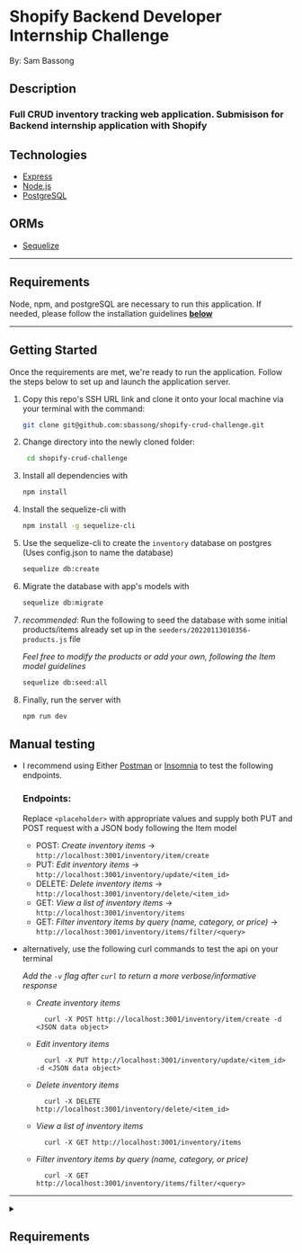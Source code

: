 # **Shopify Backend Developer Internship Challenge**
By: Sam Bassong

## **Description**
### Full CRUD inventory tracking web application. Submisison for Backend internship application with Shopify

## **Technologies**
*  [Express](https://expressjs.com/) 
*  [Node.js](https://nodejs.org/en/)
*  [PostgreSQL](https://www.postgresql.org/)

## **ORMs**
*  [Sequelize](https://axios-http.com/)

***

## **Requirements**
Node, npm, and postgreSQL are necessary to run this application. If needed, please follow the installation guidelines **[below](##**Requirements**)**

***

## **Getting Started**
 Once the requirements are met, we're ready to run the application. Follow the steps below to set up and launch the application server.

1. Copy this repo's SSH URL link and clone it onto your local machine via your terminal with the command:
    ```sh 
    git clone git@github.com:sbassong/shopify-crud-challenge.git
    ```
1.  Change directory into the newly cloned folder:
    ```sh 
     cd shopify-crud-challenge
    ```
1.  Install all dependencies with 
    ```sh 
    npm install
    ```
1.  Install the sequelize-cli with 
    ```sh 
    npm install -g sequelize-cli
    ```
1.  Use the sequelize-cli to create the `inventory` database on postgres (Uses config.json to name the database)
    ```sh 
    sequelize db:create
    ```
1.  Migrate the database with app's models with 
    ```sh 
    sequelize db:migrate
    ```
1.  *recommended*: Run the following to seed the database with some initial products/items already set up in the `seeders/20220113010356-products.js` file

    *Feel free to modify the products or add your own, following the Item model guidelines*

    ```sh 
    sequelize db:seed:all
    ```
1.  Finally, run the server with
    ```sh 
    npm run dev 
    ```

## **Manual testing**
* I recommend using Either [Postman](https://www.postman.com/downloads/) or [Insomnia](https://insomnia.rest/download) to test the following endpoints.

    ### Endpoints:
    Replace `<placeholder>` with appropriate values and supply both PUT and POST request with a JSON body following the Item model

    * POST: *Create inventory items* -> `http://localhost:3001/inventory/item/create`
    * PUT: *Edit inventory items* -> `http://localhost:3001/inventory/update/<item_id>`
    * DELETE: *Delete inventory items* -> `http://localhost:3001/inventory/delete/<item_id>`
    * GET: *View a list of inventory items* -> `http://localhost:3001/inventory/items`
    * GET: *Filter inventory items by query (name, category, or price)* -> `http://localhost:3001/inventory/items/filter/<query>`

* alternatively, use the following curl commands to test the api on your terminal

    *Add the `-v` flag after `curl` to return a more verbose/informative response*

    * *Create inventory items*

            curl -X POST http://localhost:3001/inventory/item/create -d <JSON data object>

    * *Edit inventory items*
    
            curl -X PUT http://localhost:3001/inventory/update/<item_id> -d <JSON data object>

    * *Delete inventory items*

            curl -X DELETE http://localhost:3001/inventory/delete/<item_id>

    * *View a list of inventory items*
    
            curl -X GET http://localhost:3001/inventory/items 

    * *Filter inventory items by query (name, category, or price)*
    
            curl -X GET http://localhost:3001/inventory/items/filter/<query>

***

<details>
<summary><h2><strong>Requirements</strong></h2></summary >
Node, npm, and postgreSQL are necessary to run this application. please follow the installation guidelines below:

* ### ***Node + npm***
    * *Recommended*: Go to the Node Version Manager ([NVM](https://github.com/nvm-sh/nvm)) github and follow the instructions to install both both Node and npm
    * *Alternatively*: Go to [Node.js](https://nodejs.org/en/) and use the installer appropriate for your system to install node and npm

        *Verify that both node and npm have been installed by running the following in your CLI*

            node -v
            npm -v

* ### ***PostgreSQL***
    * Head to the official [PostgreSQL](https://www.postgresql.org/download/) documentation, choose your operating system family and follow your preferred installation route
    * My preferred installation method for Linux/MacOS:

        1. install homebrew by running this command on your CLI

                /bin/bash -c "$(curl -fsSL https://raw githubusercontent.com/Homebrew/install/HEAD/install.sh)"
        2. follow this each of the following line **one by one**

            use brew to install postgres

                brew install postgres
            
            confirm installation with:

                postgres --version

            To start Postgres and keep it running on your machine

                brew services start postgresql

            To test the above, create a database with your local profile/account name

                createdb <account name>
            
            Confirm you can enter the postgres shell with the following command:
            
                psql

            Exit shell with:

                \q

* Alternatively, cURL is also an option.
</details>